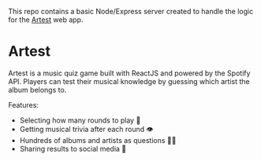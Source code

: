 This repo contains a basic Node/Express server created to handle the logic for the [Artest](https://www.github.com/dmahely/artest) web app.

# Artest

Artest is a music quiz game built with ReactJS and powered by the Spotify API. Players can test their musical knowledge by guessing which artist the album belongs to.

Features:

-   Selecting how many rounds to play 🎱
-   Getting musical trivia after each round 👁
-   Hundreds of albums and artists as questions 👩‍🎤
-   Sharing results to social media 📲
